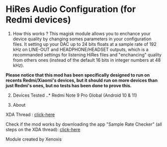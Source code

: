 # HiRes Audio Configuration (for Redmi devices)

1. How this works ?
This magisk module allows you to enchance your device quality by changing somes parameters in your configuration files.
It setting up your DAC up to 24 bits floats at a sample rate of 192 kHz on LINE-OUT and HEADPHONE/HEADSET outputs, which is a recommanded settings for
listening HiRes files and "enchancing" quality from others ones (instead of the default 16 bits in integer numbers at 48 kHz).

**Please notice that this mod has been specifically designed to run on recents Redmi/Xiaomi's devices, but it should run on more devices than just Redmi's ones, but no tests has been done to prove this.**

2. Devices Tested
..* Redmi Note 9 Pro Global (Android 10 & 11)

3. About

XDA Thread : <a href="https://forum.xda-developers.com/t/mod-guide-root-enable-hi-res-24bits-and-over-48khz-sampling-on-xiaomi-redmi-note-9s-family.4265823/"> click-here</a>

Check if the mod works by downloading the app "Sample Rate Checker" (all steps on the XDA thread): <a href="https://play.google.com/store/apps/details?id=br.com.vixti.samplerate&hl=en_US&gl=US">click-here</a>

Module created by Xenoxis
